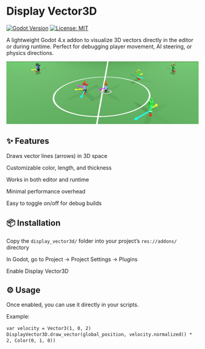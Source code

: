 # Display Vector3D 

[![Godot Version](https://img.shields.io/badge/Godot-4.x-blue?style=for-the-badge&logo=godot-engine)](https://godotengine.org/)
[![License: MIT](https://img.shields.io/badge/License-MIT-green.svg?style=for-the-badge)](LICENSE)


A lightweight Godot 4.x addon to visualize 3D vectors directly in the editor or during runtime.
Perfect for debugging player movement, AI steering, or physics directions.

![Display Vector3D Preview](./example_screenshot.png)

## ✨ Features

Draws vector lines (arrows) in 3D space

Customizable color, length, and thickness

Works in both editor and runtime

Minimal performance overhead

Easy to toggle on/off for debug builds

## 📦 Installation

Copy the `display_vector3d/` folder into your project’s `res://addons/` directory

In Godot, go to Project → Project Settings → Plugins

Enable Display Vector3D

## ⚙️ Usage

Once enabled, you can use it directly in your scripts.

Example:

```
var velocity = Vector3(1, 0, 2)
DisplayVector3D.draw_vector(global_position, velocity.normalized() * 2, Color(0, 1, 0))
```

